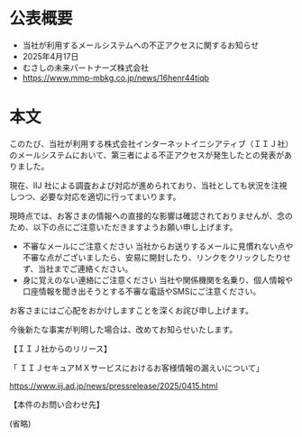 # 公表概要
- 当社が利用するメールシステムへの不正アクセスに関するお知らせ
- 2025年4月17日
- むさしの未来パートナーズ株式会社
- https://www.mmp-mbkg.co.jp/news/16henr44tiqb

# 本文
このたび、当社が利用する株式会社インターネットイニシアティブ（ＩＩＪ社）のメールシステムにおいて、第三者による不正アクセスが発生したとの発表がありました。

現在、IIJ 社による調査および対応が進められており、当社としても状況を注視しつつ、必要な対応を適切に行ってまいります。

現時点では、お客さまの情報への直接的な影響は確認されておりませんが、念のため、以下の点にご注意いただきますようお願い申し上げます。


- 不審なメールにご注意ください
当社からお送りするメールに見慣れない点や不審な点がございましたら、安易に開封したり、リンクをクリックしたりせず、当社までご連絡ください。
- 身に覚えのない連絡にご注意ください
当社や関係機関を名乗り、個人情報や口座情報を聞き出そうとする不審な電話やSMSにご注意ください。


お客さまにはご心配をおかけしますことを深くお詫び申し上げます。

今後新たな事実が判明した場合は、改めてお知らせいたします。


【ＩＩＪ社からのリリース】

「 ＩＩＪセキュアＭＸサービスにおけるお客様情報の漏えいについて」

https://www.iij.ad.jp/news/pressrelease/2025/0415.html


【本件のお問い合わせ先】

(省略)
